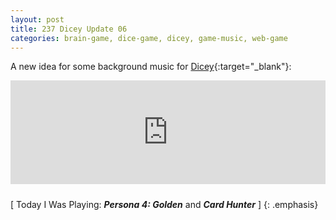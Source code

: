 ```yaml
---
layout: post
title: 237 Dicey Update 06
categories: brain-game, dice-game, dicey, game-music, web-game
---
```

A new idea for some background music for [Dicey](http://sandcastle.co/dicey){:target="_blank"}:

<iframe width="100%" height="166" scrolling="no" frameborder="no" style="margin-bottom:10px;" src="https://w.soundcloud.com/player/?url=https%3A//api.soundcloud.com/tracks/221472109&amp;color=00aabb&amp;auto_play=false&amp;hide_related=false&amp;show_comments=true&amp;show_user=true&amp;show_reposts=false"></iframe>

[ Today I Was Playing: ***Persona 4: Golden*** and ***Card Hunter*** ]
{: .emphasis}

